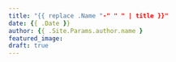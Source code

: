 ```yaml
---
title: "{{ replace .Name "-" " " | title }}"
date: {{ .Date }}
author: {{ .Site.Params.author.name }
featured_image:
draft: true
---
```

